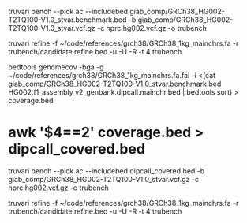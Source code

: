 
truvari bench --pick ac --includebed giab_comp/GRCh38_HG002-T2TQ100-V1.0_stvar.benchmark.bed -b giab_comp/GRCh38_HG002-T2TQ100-V1.0_stvar.vcf.gz -c hprc.hg002.vcf.gz -o trubench

truvari refine -f ~/code/references/grch38/GRCh38_1kg_mainchrs.fa -r trubench/candidate.refine.bed -u -U -R -t 4 trubench

bedtools genomecov -bga -g ~/code/references/grch38/GRCh38_1kg_mainchrs.fa.fai -i <(cat giab_comp/GRCh38_HG002-T2TQ100-V1.0_stvar.benchmark.bed HG002.f1_assembly_v2_genbank.dipcall.mainchr.bed | bedtools sort) > coverage.bed
# awk '$4==2' coverage.bed > dipcall_covered.bed

truvari bench --pick ac --includebed dipcall_covered.bed -b giab_comp/GRCh38_HG002-T2TQ100-V1.0_stvar.vcf.gz -c hprc.hg002.vcf.gz -o trubench

truvari refine -f ~/code/references/grch38/GRCh38_1kg_mainchrs.fa -r trubench/candidate.refine.bed -u -U -R -t 4 trubench

